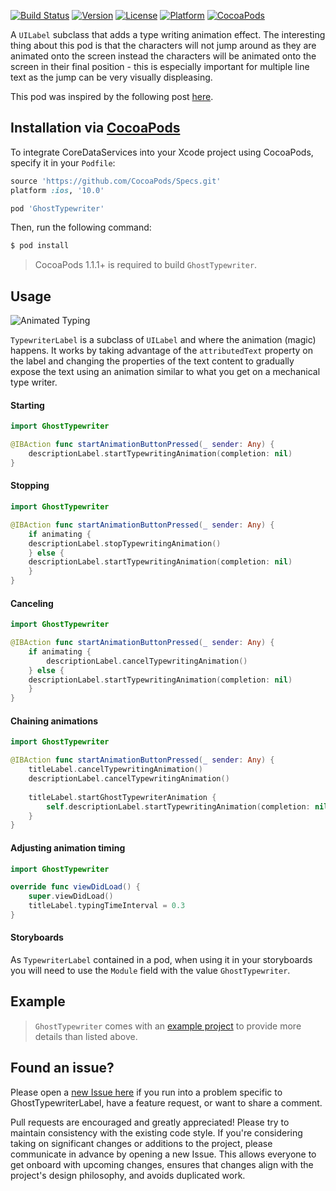 [![Build Status](https://travis-ci.org/wibosco/GhostTypewriter.svg)](https://travis-ci.org/wibosco/GhostTypewriter)
[![Version](https://img.shields.io/cocoapods/v/GhostTypewriter.svg?style=flat)](http://cocoapods.org/pods/GhostTypewriter)
[![License](https://img.shields.io/cocoapods/l/GhostTypewriter.svg?style=flat)](http://cocoapods.org/pods/GhostTypewriter)
[![Platform](https://img.shields.io/cocoapods/p/GhostTypewriter.svg?style=flat)](http://cocoapods.org/pods/GhostTypewriter)
[![CocoaPods](https://img.shields.io/cocoapods/metrics/doc-percent/GhostTypewriter.svg)](http://cocoapods.org/pods/GhostTypewriter)

A `UILabel` subclass that adds a type writing animation effect. The interesting thing about this pod is that the characters will not jump around as they are animated onto the screen instead the characters will be animated onto the screen in their final position - this is especially important for multiple line text as the jump can be very visually displeasing.

This pod was inspired by the following post [here](http://williamboles.me/ghost-typing-your-way-to-hollywood/).

## Installation via [CocoaPods](https://cocoapods.org/)

To integrate CoreDataServices into your Xcode project using CocoaPods, specify it in your `Podfile`:

```ruby
source 'https://github.com/CocoaPods/Specs.git'
platform :ios, '10.0'

pod 'GhostTypewriter'
```

Then, run the following command:

```bash
$ pod install
```

> CocoaPods 1.1.1+ is required to build `GhostTypewriter`.

## Usage

![Animated Typing](typingAnimation.gif)

`TypewriterLabel` is a subclass of `UILabel` and where the animation (magic) happens. It works by taking advantage of the `attributedText` property on the label and changing the properties of the text content to gradually expose the text using an animation similar to what you get on a mechanical type writer. 

#### Starting

```swift
import GhostTypewriter

@IBAction func startAnimationButtonPressed(_ sender: Any) {
    descriptionLabel.startTypewritingAnimation(completion: nil)
}
```

#### Stopping

```swift
import GhostTypewriter

@IBAction func startAnimationButtonPressed(_ sender: Any) {
    if animating {
	descriptionLabel.stopTypewritingAnimation()
    } else {
	descriptionLabel.startTypewritingAnimation(completion: nil)
    }
}
```

#### Canceling

```swift
import GhostTypewriter

@IBAction func startAnimationButtonPressed(_ sender: Any) {
    if animating {
        descriptionLabel.cancelTypewritingAnimation()
    } else {
	descriptionLabel.startTypewritingAnimation(completion: nil)
    }
}
```

#### Chaining animations

```swift
import GhostTypewriter

@IBAction func startAnimationButtonPressed(_ sender: Any) {
    titleLabel.cancelTypewritingAnimation()
    descriptionLabel.cancelTypewritingAnimation()
    
    titleLabel.startGhostTypewriterAnimation {
        self.descriptionLabel.startTypewritingAnimation(completion: nil)
    }
}
```

#### Adjusting animation timing

```swift
import GhostTypewriter

override func viewDidLoad() {
    super.viewDidLoad()
    titleLabel.typingTimeInterval = 0.3
}
```

#### Storyboards

As `TypewriterLabel` contained in a pod, when using it in your storyboards you will need to use the `Module` field with the value `GhostTypewriter`.

## Example

> `GhostTypewriter` comes with an [example project](https://github.com/wibosco/GhostTypewriter/tree/master/Example) to provide more details than listed above.

## Found an issue?

Please open a [new Issue here](https://github.com/wibosco/GhostTypewriterLabel/issues/new) if you run into a problem specific to GhostTypewriterLabel, have a feature request, or want to share a comment.

Pull requests are encouraged and greatly appreciated! Please try to maintain consistency with the existing code style. If you're considering taking on significant changes or additions to the project, please communicate in advance by opening a new Issue. This allows everyone to get onboard with upcoming changes, ensures that changes align with the project's design philosophy, and avoids duplicated work.
